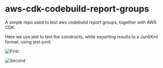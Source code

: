 # aws-cdk-codebuild-report-groups

A simple repo used to test aws codebuild report groups, together with AWS CDK.

Here we use jest to test the constructs, while exporting results to a JunitXml format, using jest-junit.

![First](https://i.imgur.com/gqa03ZR.png)

![Second](https://i.imgur.com/QENleoY.png)
